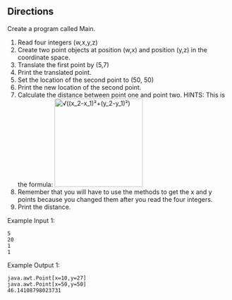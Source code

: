 ## Directions

Create a program called Main.

1. Read four integers (w,x,y,z)
2. Create two point objects at position (w,x) and position (y,z) in the coordinate space.
3. Translate the first point by (5,7)
4. Print the translated point.
5. Set the location of the second point to (50, 50)
6. Print the new location of the second point.
7. Calculate the distance between point one and point two.  HINTS: This is the formula: <img src="http://www.sciweavers.org/tex2img.php?eq=%20%5Csqrt%7B%28%28x_%7B2%7D%29%5E2%20-%20%28x_%7B1%7D%29%5E2%29%20%2B%20%28y_%7B2%7D%29%5E2%20-%20%28y_%7B1%7D%29%5E2%7D%7D%20&bc=White&fc=Black&im=jpg&fs=12&ff=arev&edit=0[/img]" alt="√((x_2-x_1)²+(y_2-y_1)²)" width="200"/>
8. Remember that you will have to use the methods to get the x and y points because you changed them after you read the four integers.
9. Print the distance.

Example Input 1:

	5
	20
	1
	1
Example Output 1:

	java.awt.Point[x=10,y=27]
	java.awt.Point[x=50,y=50]
	46.14108798023731